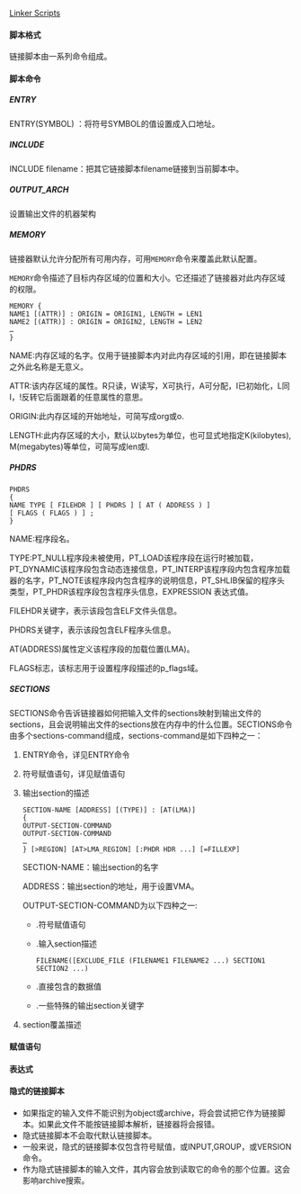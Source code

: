 [Linker Scripts](https://sourceware.org/binutils/docs/ld/Scripts.html)

#### 脚本格式

链接脚本由一系列命令组成。

#### 脚本命令

##### ENTRY

ENTRY(SYMBOL) ：将符号SYMBOL的值设置成入口地址。

##### INCLUDE

INCLUDE filename：把其它链接脚本filename链接到当前脚本中。

##### OUTPUT_ARCH

设置输出文件的机器架构

##### MEMORY

链接器默认允许分配所有可用内存，可用`MEMORY`命令来覆盖此默认配置。

`MEMORY`命令描述了目标内存区域的位置和大小。它还描述了链接器对此内存区域的权限。

```
MEMORY {
NAME1 [(ATTR)] : ORIGIN = ORIGIN1, LENGTH = LEN1
NAME2 [(ATTR)] : ORIGIN = ORIGIN2, LENGTH = LEN2
…
}
```

NAME:内存区域的名字。仅用于链接脚本内对此内存区域的引用，即在链接脚本之外此名称是无意义。

ATTR:该内存区域的属性。R只读，W读写，X可执行，A可分配，I已初始化，L同I，!反转它后面跟着的任意属性的意思。

ORIGIN:此内存区域的开始地址，可简写成org或o.

LENGTH:此内存区域的大小，默认以bytes为单位，也可显式地指定K(kilobytes), M(megabytes)等单位，可简写成len或l.

##### PHDRS

```
PHDRS
{
NAME TYPE [ FILEHDR ] [ PHDRS ] [ AT ( ADDRESS ) ]
[ FLAGS ( FLAGS ) ] ;
}
```

NAME:程序段名。

TYPE:PT_NULL程序段未被使用，PT_LOAD该程序段在运行时被加载，PT_DYNAMIC该程序段包含动态连接信息，PT_INTERP该程序段内包含程序加载器的名字，PT_NOTE该程序段内包含程序的说明信息，PT_SHLIB保留的程序头类型，PT_PHDR该程序段包含程序头信息，EXPRESSION 表达式值。

FILEHDR关键字，表示该段包含ELF文件头信息。

PHDRS关键字，表示该段包含ELF程序头信息。

AT(ADDRESS)属性定义该程序段的加载位置(LMA)。

FLAGS标志，该标志用于设置程序段描述的p_flags域。

##### SECTIONS

SECTIONS命令告诉链接器如何把输入文件的sections映射到输出文件的sections，且会说明输出文件的sections放在内存中的什么位置。SECTIONS命令由多个sections-command组成，sections-command是如下四种之一：

1. ENTRY命令，详见ENTRY命令

2. 符号赋值语句，详见赋值语句

3. 输出section的描述

   ```
   SECTION-NAME [ADDRESS] [(TYPE)] : [AT(LMA)]
   {
   OUTPUT-SECTION-COMMAND
   OUTPUT-SECTION-COMMAND
   …
   } [>REGION] [AT>LMA_REGION] [:PHDR HDR ...] [=FILLEXP]
   ```

   SECTION-NAME：输出section的名字

   ADDRESS：输出section的地址，用于设置VMA。

   OUTPUT-SECTION-COMMAND为以下四种之一:

   - .符号赋值语句

   - .输入section描述

     ```
     FILENAME([EXCLUDE_FILE (FILENAME1 FILENAME2 ...) SECTION1 SECTION2 ...)
     ```

   - .直接包含的数据值

   - .一些特殊的输出section关键字

4. section覆盖描述

#### 赋值语句

#### 表达式

#### 隐式的链接脚本

- 如果指定的输入文件不能识别为object或archive，将会尝试把它作为链接脚本。如果此文件不能按链接脚本解析，链接器将会报错。
- 隐式链接脚本不会取代默认链接脚本。
- 一般来说，隐式的链接脚本仅包含符号赋值，或INPUT,GROUP，或VERSION命令。
- 作为隐式链接脚本的输入文件，其内容会放到读取它的命令的那个位置。这会影响archive搜索。